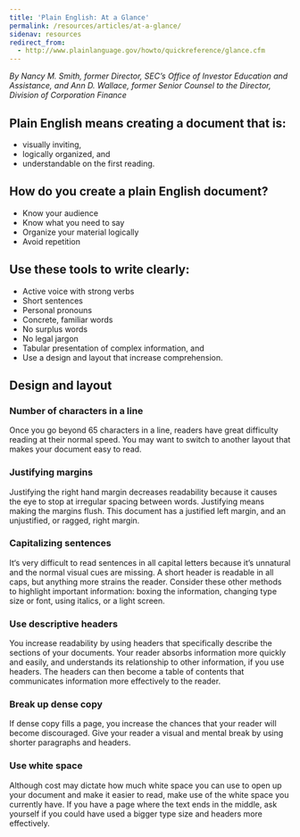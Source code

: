 ```yaml
---
title: 'Plain English: At a Glance'
permalink: /resources/articles/at-a-glance/
sidenav: resources
redirect_from:
  - http://www.plainlanguage.gov/howto/quickreference/glance.cfm
---
```


_By Nancy M. Smith, former Director, SEC’s Office of Investor Education and Assistance, and Ann D. Wallace, former Senior Counsel to the Director, Division of Corporation Finance_

## Plain English means creating a document that is:

- visually inviting,
- logically organized, and
- understandable on the first reading.

## How do you create a plain English document?

- Know your audience
- Know what you need to say
- Organize your material logically
- Avoid repetition

## Use these tools to write clearly:

- Active voice with strong verbs
- Short sentences
- Personal pronouns
- Concrete, familiar words
- No surplus words
- No legal jargon
- Tabular presentation of complex information, and
- Use a design and layout that increase comprehension.

## Design and layout

### Number of characters in a line

Once you go beyond 65 characters in a line, readers have great difficulty reading at their normal speed. You may want to switch to another layout that makes your document easy to read.

### Justifying margins

Justifying the right hand margin decreases readability because it causes the eye to stop at irregular spacing between words. Justifying means making the margins flush. This document has a justified left margin, and an unjustified, or ragged, right margin.

### Capitalizing sentences

It‘s very difficult to read sentences in all capital letters because it’s unnatural and the normal visual cues are missing. A short header is readable in all caps, but anything more strains the reader. Consider these other methods to highlight important information: boxing the information, changing type size or font, using italics, or a light screen.

### Use descriptive headers

You increase readability by using headers that specifically describe the sections of your documents. Your reader absorbs information more quickly and easily, and understands its relationship to other information, if you use headers. The headers can then become a table of contents that communicates information more effectively to the reader.

### Break up dense copy

If dense copy fills a page, you increase the chances that your reader will become discouraged. Give your reader a visual and mental break by using shorter paragraphs and headers.

### Use white space

Although cost may dictate how much white space you can use to open up your document and make it easier to read, make use of the white space you currently have. If you have a page where the text ends in the middle, ask yourself if you could have used a bigger type size and headers more effectively.
